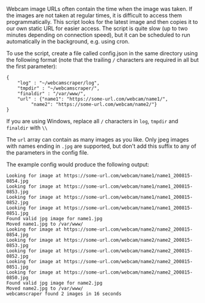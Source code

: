 Webcam image URLs often contain the time when the image was taken. If the images 
are not taken at regular times, it is difficult to access them programmatically. 
This script looks for the latest image and then copies it to our own static URL 
for easier access. The script is quite slow (up to two minutes depending on connection speed), but it can be scheduled to run automatically in the background, e.g. using cron.

To use the script, create a file called config.json in the same directory using 
the following format (note that the trailing ```/``` characters are required in all but the 
first parameter):

```
{
    "log" : "~/webcamscraper/log",
    "tmpdir" : "~/webcamscraper/",
    "finaldir" : "/var/www/",
    "url" : {"name1": "https://some-url.com/webcam/name1/",
         "name2": "https://some-url.com/webcam/name2/"}
}
```

If you are using Windows, replace all ```/``` characters in ```log```, ```tmpdir``` and ```finaldir``` 
with ```\\```

The ```url``` array can contain as many images as you like. Only jpeg images with names ending 
in ```.jpg``` are supported, but don't add this suffix to any of the parameters in the config 
file.

The example config would produce the following output:

```
Looking for image at https://some-url.com/webcam/name1/name1_200815-0854.jpg
Looking for image at https://some-url.com/webcam/name1/name1_200815-0853.jpg
Looking for image at https://some-url.com/webcam/name1/name1_200815-0852.jpg
Looking for image at https://some-url.com/webcam/name1/name1_200815-0851.jpg
Found valid jpg image for name1.jpg
Moved name1.jpg to /var/www/
Looking for image at https://some-url.com/webcam/name2/name2_200815-0854.jpg
Looking for image at https://some-url.com/webcam/name2/name2_200815-0853.jpg
Looking for image at https://some-url.com/webcam/name2/name2_200815-0852.jpg
Looking for image at https://some-url.com/webcam/name2/name2_200815-0851.jpg
Looking for image at https://some-url.com/webcam/name2/name2_200815-0850.jpg
Found valid jpg image for name2.jpg
Moved name2.jpg to /var/www/
webcamscraper found 2 images in 16 seconds
```